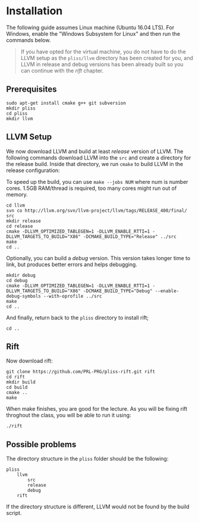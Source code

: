 # Installation

The following guide assumes Linux machine (Ubuntu 16.04 LTS). For Windows, enable the "Windows Subsystem for Linux" and then run the commands below.

> If you have opted for the virtual machine, you do not have to do the LLVM setup as the `pliss/llvm` directory has been created for you, and LLVM in release and debug versions has been already built so you can continue with the *rift* chapter. 

## Prerequisites

    sudo apt-get install cmake g++ git subversion
    mkdir pliss
    cd pliss
    mkdir llvm

## LLVM Setup

We now download LLVM and build at least *release* version of LLVM. The following commands download LLVM into the `src` and create a directory for the release build. Inside that directory, we run `cmake` to build LLVM in the release configuration:   

To speed up the build, you can use `make --jobs NUM` where num is number cores. 1.5GB RAM/thread is required, too many cores might run out of memory.

    cd llvm
    svn co http://llvm.org/svn/llvm-project/llvm/tags/RELEASE_400/final/ src
    mkdir release
    cd release
    cmake -DLLVM_OPTIMIZED_TABLEGEN=1 -DLLVM_ENABLE_RTTI=1 -DLLVM_TARGETS_TO_BUILD="X86" -DCMAKE_BUILD_TYPE="Release" ../src
    make
    cd ..

Optionally, you can build a *debug* version. This version takes longer time to link, but  produces better errors and helps debugging.

    mkdir debug
    cd debug
    cmake -DLLVM_OPTIMIZED_TABLEGEN=1 -DLLVM_ENABLE_RTTI=1 -DLLVM_TARGETS_TO_BUILD="X86" -DCMAKE_BUILD_TYPE="Debug" --enable-debug-symbols --with-oprofile ../src
    make
    cd ..
    
And finally, return back to the `pliss` directory to install rift;

    cd ..

## Rift

Now download rift:

    git clone https://github.com/PRL-PRG/pliss-rift.git rift
    cd rift
    mkdir build
    cd build
    cmake ..
    make

When make finishes, you are good for the lecture. As you will be fixing rift throghout the class, you will be able to run it using:

    ./rift
    
## Possible problems

The directory structure in the `pliss` folder should be the following:


    pliss
        llvm
            src
            release
            debug
        rift
 
 If the directory structure is different, LLVM would not be found by the build script. 

        
        
         
